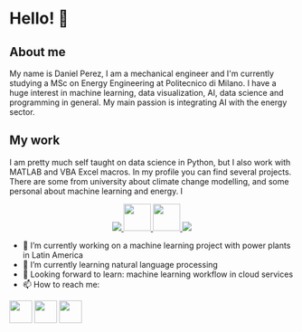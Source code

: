 # Hello! 👋

## About me
My name is Daniel Perez, I am a mechanical engineer and I'm currently studying a MSc on Energy Engineering at Politecnico di Milano.
I have a huge interest in machine learning, data visualization, AI, data science and programming in general. My main passion is integrating AI with the energy sector.

## My work
I am pretty much self taught on data science in Python, but I also work with MATLAB and VBA Excel macros. In my profile you can find several projects. There are some from university about climate change modelling, and some personal about machine learning and energy. I
<p align="center">
  <a href="https://skillicons.dev">
    <img src="https://skillicons.dev/icons?i=vscode,py,tensorflow,matlab,github&theme=light" />
    <img src="https://github.com/DanielPerezF/DanielPerezF/assets/118309576/d68248a5-5843-4e7b-b683-8f3d272e4a7f" width="48" />
    <img src="https://github.com/DanielPerezF/DanielPerezF/assets/118309576/928fbed9-53e4-4b18-897c-090802938567" width="48" />
    <img src="https://skillicons.dev/icons?i=arduino&theme=light" />
  </a>
</p>

- 🔭 I’m currently working on a machine learning project with power plants in Latin America
- 🌱 I’m currently learning natural language processing
- :book: Looking forward to learn: machine learning workflow in cloud services
- 📫 How to reach me:

[<img src="https://skillicons.dev/icons?i=linkedin" width="40"/>](https://www.linkedin.com/in/daniel-perez-figueroa)
[<img src="https://github.com/DanielPerezF/DanielPerezF/assets/118309576/97809508-77a9-4077-a5d1-a2eafc738c8f" width="40"/>](https://wa.me/393206376426)
[<img src="https://skillicons.dev/icons?i=instagram" width="40"/>](https://www.instagram.com/daniel_perezf24)


<!--
**DanielPerezF/DanielPerezF** is a ✨ _special_ ✨ repository because its `README.md` (this file) appears on your GitHub profile.

Here are some ideas to get you started:

- 🔭 I’m currently working on ...
- 🌱 I’m currently learning ...
- 👯 I’m looking to collaborate on ...
- 🤔 I’m looking for help with ...
- 💬 Ask me about ...
- 📫 How to reach me: ...
- 😄 Pronouns: ...
- ⚡ Fun fact: ...
-->
